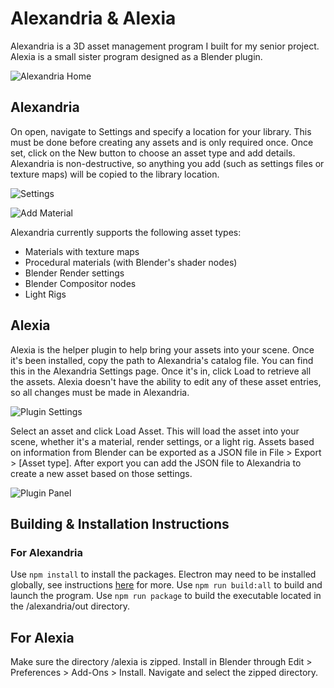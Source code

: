 # Alexandria & Alexia

Alexandria is a 3D asset management program I built for my senior project. Alexia is a small sister program designed as a Blender plugin.

![Alexandria Home](https://i.imgur.com/z4NzKZd.png)

## Alexandria
On open, navigate to Settings and specify a location for your library. This must be done before creating any assets and is only required once.
Once set, click on the New button to choose an asset type and add details. Alexandria is non-destructive, so anything you add (such as settings files or texture maps) will be copied to the library location.

![Settings](https://i.imgur.com/8sxGrFZ.png)

![Add Material](https://i.imgur.com/5dMgPae.png)

Alexandria currently supports the following asset types:
- Materials with texture maps
- Procedural materials (with Blender's shader nodes)
- Blender Render settings
- Blender Compositor nodes
- Light Rigs

## Alexia
Alexia is the helper plugin to help bring your assets into your scene. Once it's been installed, copy the path to Alexandria's catalog file. You can find this in the Alexandria Settings page. Once it's in, click Load to retrieve all the assets. Alexia doesn't have the ability to edit any of these asset entries, so all changes must be made in Alexandria.

![Plugin Settings](https://i.imgur.com/q6WzA8Q.png)

Select an asset and click Load Asset. This will load the asset into your scene, whether it's a material, render settings, or a light rig. Assets based on information from Blender can be exported as a JSON file in File > Export > [Asset type]. After export you can add the JSON file to Alexandria to create a new asset based on those settings.

![Plugin Panel](https://i.imgur.com/SRUF0ZS.png)

## Building & Installation Instructions
### For Alexandria
Use `npm install` to install the packages. Electron may need to be installed globally, see instructions [here](https://www.electronjs.org/docs/latest/tutorial/quick-start) for more. Use `npm run build:all` to build and launch the program. Use `npm run package` to build the executable located in the /alexandria/out directory.

## For Alexia
Make sure the directory /alexia is zipped. Install in Blender through Edit > Preferences > Add-Ons > Install. Navigate and select the zipped directory.
